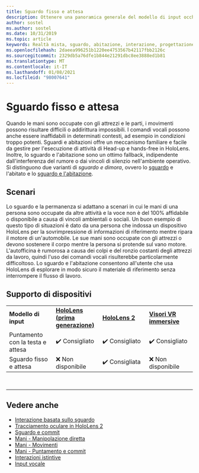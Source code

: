 ```yaml
---
title: Sguardo fisso e attesa
description: Ottenere una panoramica generale del modello di input occhi e Head per le applicazioni di realtà miste.
author: sostel
ms.author: sostel
ms.date: 10/31/2019
ms.topic: article
keywords: Realtà mista, sguardo, abitazione, interazione, progettazione, rilevamento degli occhi, rilevamento Head, auricolare in realtà mista, auricolare di realtà mista di Windows, headset di realtà virtuale, HoloLens, MRTK, Toolkit di realtà mista
ms.openlocfilehash: 2daeea996251b1220ee4753567b42117fbb2126c
ms.sourcegitcommit: 2329db5a76dfe1b844e21291dbc8ee3888ed1b81
ms.translationtype: MT
ms.contentlocale: it-IT
ms.lasthandoff: 01/08/2021
ms.locfileid: "98007641"
---
```

# <a name="gaze-and-dwell"></a>Sguardo fisso e attesa

Quando le mani sono occupate con gli attrezzi e le parti, i movimenti possono risultare difficili o addirittura impossibili.
I comandi vocali possono anche essere inaffidabili in determinati contesti, ad esempio in condizioni troppo potenti.
Sguardi e abitazioni offre un meccanismo familiare e facile da gestire per l'esecuzione di attività di Head-up e hands-free in HoloLens.
Inoltre, lo sguardo e l'abitazione sono un ottimo fallback, indipendente dall'interferenza del rumore o dai vincoli di silenzio nell'ambiente operativo.
Si distinguono due varianti di _sguardo e dimora_, ovvero lo [sguardo](gaze-and-dwell-head.md) e l'abitato e lo [sguardo e l'abitazione](gaze-and-dwell-eyes.md).

## <a name="scenarios"></a>Scenari

Lo sguardo e la permanenza si adattano a scenari in cui le mani di una persona sono occupate da altre attività e la voce non è del 100% affidabile o disponibile a causa di vincoli ambientali o sociali.
Un buon esempio di questo tipo di situazioni è dato da una persona che indossa un dispositivo HoloLens per la sovrimpressione di informazioni di riferimento mentre ripara il motore di un'automobile.
Le sue mani sono occupate con gli attrezzi o devono sostenere il corpo mentre la persona si protende sul vano motore.
L'autofficina è rumorosa a causa dei colpi e del ronzio costanti degli attrezzi da lavoro, quindi l'uso dei comandi vocali risulterebbe particolarmente difficoltoso.
Lo sguardo e l'abitazione consentono all'utente che usa HoloLens di esplorare in modo sicuro il materiale di riferimento senza interrompere il flusso di lavoro.

## <a name="device-support"></a>Supporto di dispositivi

<table>
    <colgroup>
    <col width="25%" />
    <col width="25%" />
    <col width="25%" />
    <col width="25%" />
    </colgroup>
    <tr>
        <td><strong>Modello di input</strong></td>
        <td><a href="../hololens-hardware-details.md"><strong>HoloLens (prima generazione)</strong></a></td>
        <td><a href="https://docs.microsoft.com/hololens/hololens2-hardware"><strong>HoloLens 2</strong></td>
        <td><a href="../discover/immersive-headset-hardware-details.md"><strong>Visori VR immersive</strong></a></td>
    </tr>
     <tr>
        <td>Puntamento con la testa e attesa</td>
        <td>✔️ Consigliato</td>
        <td>✔️ Consigliato</td>
        <td>✔️ Consigliato</td>
    </tr>
     <tr>
        <td>Sguardo fisso e attesa</td>
        <td>❌ Non disponibile</td>
        <td>✔️ Consigliata</td>
        <td>❌ Non disponibile</td>
    </tr>
</table>


<br>

---

 ## <a name="see-also"></a>Vedere anche

* [Interazione basata sullo sguardo](eye-gaze-interaction.md)
* [Tracciamento oculare in HoloLens 2](eye-tracking.md)
* [Sguardo e commit](gaze-and-commit.md)
* [Mani - Manipolazione diretta](direct-manipulation.md)
* [Mani - Movimenti](gaze-and-commit.md#composite-gestures)
* [Mani - Puntamento e commit](point-and-commit.md)
* [Interazioni istintive](interaction-fundamentals.md)
* [Input vocale](voice-input.md)
